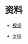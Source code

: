 # 资料

- [视频](https://www.bilibili.com/video/BV1Zf4y1a77g/?spm_id_from=333.788)

- [文档](https://programmercarl.com/)
